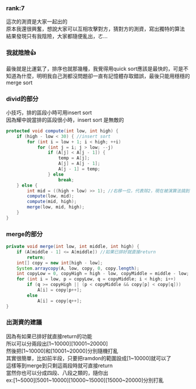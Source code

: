 ### rank:7
這次的測資是大家一起出的  
原本我還很興奮，想說大家可以互相攻擊對方，猜對方的測資，寫出獨特的算法  
結果發現只有我陰險，大家都隨便亂出，ㄜ... 
### 我就陰險:thumbsup:
最後就是比運氣了，排序也就那幾種，我覺得用quick sort應該是最快的，可是不知道為什麼，明明我自己測都沒問題卻一直有記憶體存取錯誤，最後只能用穩穩的merge sort


### divid的部分
小技巧，排的區段小時可用insert sort  
因為耀中說當排的區段很小時，insert sort 是無敵的  
````java
protected void compute(int low, int high) {
	if (high - low < 30) { //insert sort
		for (int i = low + 1; i < high; ++i)
			for (int j = i; j > low; --j)
				if (A[j] < A[j - 1]) {
					temp = A[j];
					A[j] = A[j - 1];
					A[j - 1] = temp;
				} else
					break;
	} else {
		int mid = ((high + low) >> 1); //右移一位，代表除2，現在被演算法搞到乘除是2的次方都用位移了，冏
		compute(low, mid);
		compute(mid, high);
		merge(low, mid, high);
	}
}
````
### merge的部分
````java
private void merge(int low, int middle, int high) {
	if (A[middle - 1] <= A[middle]) //如果已排好就直接return
		return;
	int[] copy = new int[high - low];
	System.arraycopy(A, low, copy, 0, copy.length);
	int copyLow = 0, copyHigh = high - low, copyMiddle = middle - low;
	for (int i = low, p = copyLow, q = copyMiddle; i < high; i++)
		if (q >= copyHigh || (p < copyMiddle && copy[p] < copy[q]))
			A[i] = copy[p++];
		else
			A[i] = copy[q++];
}
````
### 出測資的建議
因為有如果已排好就直接return的功能  
所以可以分兩段出\[1\~10000\]\[10001\~20000\]  
然後把\[1\~10000\]和\[10001\~20000\]分別隨機打亂   
其實很簡單，比如前半段，只要把ramdon的範圍設成\[1\~10000\]就可以了  
這樣等到merge到只剩這兩段時就可直接return  
當然你也可以分成四段、八段之類的，隨你出  
ex:\[1\~5000\]\[5001\~10000\]\[10000\~15000\]\[15000\~20000\]分別打亂  
